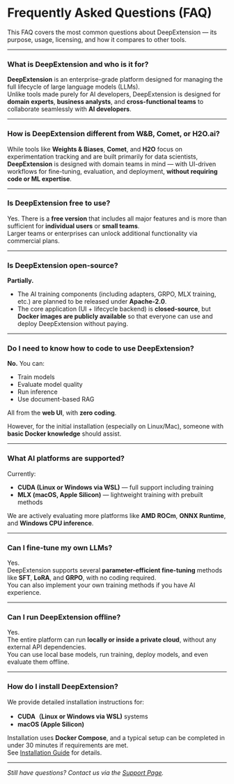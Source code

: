 # Frequently Asked Questions (FAQ)

This FAQ covers the most common questions about DeepExtension — its purpose, usage, licensing, and how it compares to other tools.

---

### What is DeepExtension and who is it for?

**DeepExtension** is an enterprise-grade platform designed for managing the full lifecycle of large language models (LLMs).  
Unlike tools made purely for AI developers, DeepExtension is designed for **domain experts**, **business analysts**, and **cross-functional teams** to collaborate seamlessly with **AI developers**.

---

### How is DeepExtension different from W&B, Comet, or H2O.ai?

While tools like **Weights & Biases**, **Comet**, and **H2O** focus on experimentation tracking and are built primarily for data scientists, 
**DeepExtension** is designed with domain teams in mind — with UI-driven workflows for fine-tuning, evaluation, and deployment,
**without requiring code or ML expertise**.

---

### Is DeepExtension free to use?

Yes. There is a **free version** that includes all major features and is more than sufficient for **individual users** or **small teams**.  
Larger teams or enterprises can unlock additional functionality via commercial plans.

---

### Is DeepExtension open-source?

**Partially.**

- The AI training components (including adapters, GRPO, MLX training, etc.) are planned to be released under **Apache-2.0**.
- The core application (UI + lifecycle backend) is **closed-source**, but **Docker images are publicly available** so that everyone can use and deploy DeepExtension without paying.

---

### Do I need to know how to code to use DeepExtension?

**No.** You can:

- Train models  
- Evaluate model quality  
- Run inference  
- Use document-based RAG  

All from the **web UI**, with **zero coding**.

However, for the initial installation (especially on Linux/Mac), someone with **basic Docker knowledge** should assist.

---

### What AI platforms are supported?

Currently:

- **CUDA (Linux or Windows via WSL)** — full support including training
- **MLX (macOS, Apple Silicon)** — lightweight training with prebuilt methods

We are actively evaluating more platforms like **AMD ROCm**, **ONNX Runtime**, and **Windows CPU inference**.

---

### Can I fine-tune my own LLMs?

Yes.  
DeepExtension supports several **parameter-efficient fine-tuning** methods like **SFT**, **LoRA**, and **GRPO**, with no coding required.  
You can also implement your own training methods if you have AI experience.

---

### Can I run DeepExtension offline?

Yes.  
The entire platform can run **locally or inside a private cloud**, without any external API dependencies.  
You can use local base models, run training, deploy models, and even evaluate them offline.

---

### How do I install DeepExtension?

We provide detailed installation instructions for:
- **CUDA（Linux or Windows via WSL)** systems
- **macOS (Apple Silicon)**

Installation uses **Docker Compose**, and a typical setup can be completed in under 30 minutes if requirements are met.  
See [Installation Guide](developer/install.md) for details.

---

*Still have questions? Contact us via the [Support Page](about/support.md).*
